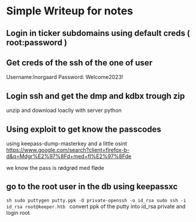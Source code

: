 # Simple Writeup for notes

## Login in ticker subdomains using default creds ( root:password )

## Get creds of the ssh of the one of user

Username:lnorgaard
Password: Welcome2023!

## Login ssh and get the dmp and kdbx trough zip

unzip and download loaclly with server python

## Using exploit to get know the passcodes

using keepass-dump-masterkey and a little osint
https://www.google.com/search?client=firefox-b-d&q=Mdgr%E2%97%8Fd+med+fl%E2%97%8Fde

we know the pass is rødgrød med fløde

## go to the root user in the db using keepassxc

`sh
sudo puttygen putty.ppk -O private-openssh -o id_rsa
sudo ssh -i id_rsa root@keeper.htb
`
convert ppk of the putty into id_rsa private and login root
